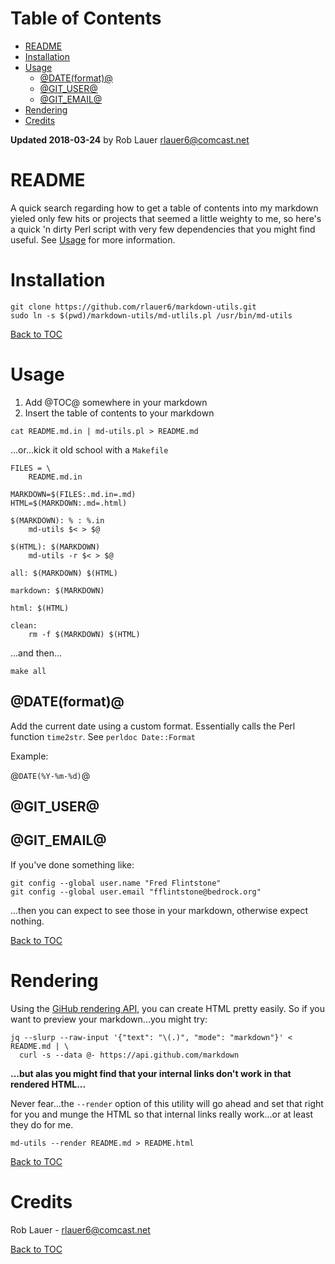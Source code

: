 # Table of Contents

* [README](#readme)
* [Installation](#installation)
* [Usage](#usage)
  * [&#64;DATE(format)&#64;](#&#64;date(format)&#64;)
  * [&#64;GIT_USER&#64;](#&#64;git_user&#64;)
  * [&#64;GIT_EMAIL&#64;](#&#64;git_email&#64;)
* [Rendering](#rendering)
* [Credits](#credits)

__Updated 2018-03-24__ by Rob Lauer <rlauer6@comcast.net>

# README

A quick search regarding how to get a table of contents into my
markdown yieled only few hits or projects that seemed a little weighty
to me, so here's a quick 'n dirty Perl script with very few
dependencies that you might find useful.  See [Usage](#usage) for more
information.

# Installation

```
git clone https://github.com/rlauer6/markdown-utils.git
sudo ln -s $(pwd)/markdown-utils/md-utlils.pl /usr/bin/md-utils
```

[Back to TOC](#table-of-contents)

# Usage

1. Add &#64;TOC&#64; somewhere in your markdown
1. Insert the table of contents to your markdown
  ```
  cat README.md.in | md-utils.pl > README.md
  ```

...or...kick it old school with a `Makefile`

```
FILES = \
    README.md.in

MARKDOWN=$(FILES:.md.in=.md)
HTML=$(MARKDOWN:.md=.html)

$(MARKDOWN): % : %.in
	md-utils $< > $@

$(HTML): $(MARKDOWN)
	md-utils -r $< > $@

all: $(MARKDOWN) $(HTML)

markdown: $(MARKDOWN)

html: $(HTML)

clean:
	rm -f $(MARKDOWN) $(HTML)
```

...and then...

```
make all
```

## &#64;DATE(format)&#64;

Add the current date using a custom format.  Essentially calls the
Perl function `time2str`.  See `perldoc Date::Format`

Example:


&#64;`DATE(%Y-%m-%d)`&#64;

## &#64;GIT_USER&#64;
## &#64;GIT_EMAIL&#64;

If you've done something like:

```
git config --global user.name "Fred Flintstone"
git config --global user.email "fflintstone@bedrock.org"
```

...then you can expect to see those in your markdown, otherwise expect
nothing.

[Back to TOC](#table-of-contents)

# Rendering

Using the [GiHub rendering
API](https://developer.github.com/v3/markdown/), you can create HTML
pretty easily. So if you want to preview your markdown...you might try:

```
jq --slurp --raw-input '{"text": "\(.)", "mode": "markdown"}' < README.md | \
  curl -s --data @- https://api.github.com/markdown
```

__...but alas you might find that your internal links don't work in
that rendered HTML...__

Never fear...the `--render` option of this utility will go ahead and set that right for
you and munge the HTML so that internal links really work...or at
least they do for me.

```
md-utils --render README.md > README.html
```

[Back to TOC](#table-of-contents)

# Credits

Rob Lauer - <rlauer6@comcast.net>

[Back to TOC](#table-of-contents)
